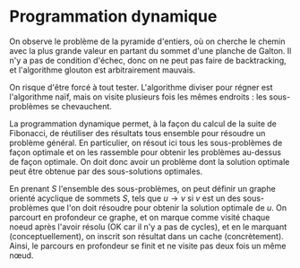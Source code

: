 # Programmation dynamique
On observe le problème de la pyramide d'entiers, où on cherche le chemin avec la
plus grande valeur en partant du sommet d'une planche de Galton.
Il n'y a pas de condition d'échec, donc on ne peut pas faire de backtracking, et
l'algorithme glouton est arbitrairement mauvais.

On risque d'être forcé à tout tester. L'algorithme diviser pour régner est
l'algorithme naïf, mais on visite plusieurs fois les mêmes endroits : les
sous-problèmes se chevauchent.

La programmation dynamique permet, à la façon du calcul de la suite de
Fibonacci, de réutiliser des résultats tous ensemble pour résoudre un problème
général. En particulier, on résout ici tous les sous-problèmes de façon optimale
et on les rassemble pour obtenir les problèmes au-dessus de façon optimale.
On doit donc avoir un problème dont la solution optimale peut être obtenue par
des sous-solutions optimales.

En prenant $S$ l'ensemble des sous-problèmes, on peut définir un graphe orienté
acyclique de sommets $S$, tels que $u \to v$ si $v$ est un des sous-problèmes
que l'on doit résoudre pour obtenir la solution optimale de $u$. On parcourt en
profondeur ce graphe, et on marque comme visité chaque noeud après l'avoir
résolu (OK car il n'y a pas de cycles), et en le marquant (conceptuellement), on
inscrit son résultat dans un cache (concrètement). Ainsi, le parcours en
profondeur se finit et ne visite pas deux fois un même nœud.
